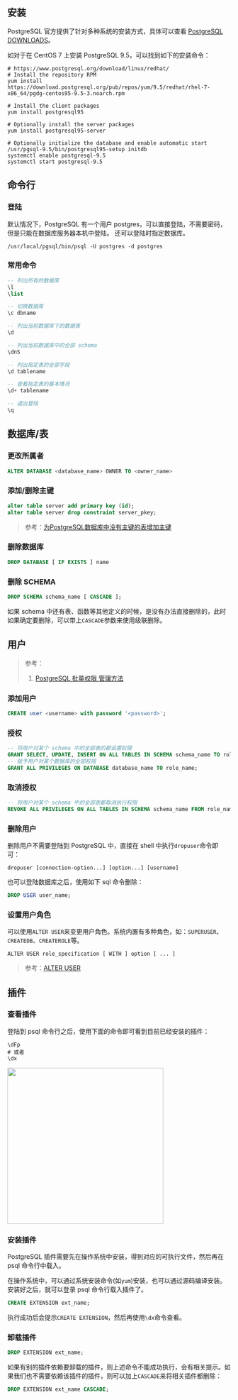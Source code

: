 ## 安装

PostgreSQL 官方提供了针对多种系统的安装方式，具体可以查看 [PostgreSQL DOWNLOADS](https://www.postgresql.org/download/)。

如对于在 CentOS 7 上安装 PostgreSQL 9.5，可以找到如下的安装命令：

```shell
# https://www.postgresql.org/download/linux/redhat/
# Install the repository RPM
yum install https://download.postgresql.org/pub/repos/yum/9.5/redhat/rhel-7-x86_64/pgdg-centos95-9.5-3.noarch.rpm

# Install the client packages
yum install postgresql95

# Optionally install the server packages
yum install postgresql95-server

# Optionally initialize the database and enable automatic start
/usr/pgsql-9.5/bin/postgresql95-setup initdb
systemctl enable postgresql-9.5
systemctl start postgresql-9.5
```

## 命令行

### 登陆

默认情况下，PostgreSQL 有一个用户 postgres，可以直接登陆，不需要密码，但是只能在数据库服务器本机中登陆。 还可以登陆时指定数据库。

```shell
/usr/local/pgsql/bin/psql -U postgres -d postgres
```

### 常用命令

```sql
-- 列出所有的数据库
\l
\list

-- 切换数据库
\c dbname

-- 列出当前数据库下的数据表
\d

-- 列出当前数据库中的全部 schema
\dnS

-- 列出指定表的全部字段
\d tablename

-- 查看指定表的基本情况
\d+ tablename

-- 退出登陆
\q
```

## 数据库/表

### 更改所属者

```sql
ALTER DATABASE <database_name> OWNER TO <owner_name>
```

### 添加/删除主键
```sql
alter table server add primary key (id);
alter table server drop constraint server_pkey;
```

> 参考：[为PostgreSQL数据库中没有主键的表增加主键](http://www.sijitao.net/2026.html)

### 删除数据库

```sql
DROP DATABASE [ IF EXISTS ] name
```

### 删除 SCHEMA

```sql
DROP SCHEMA schema_name [ CASCADE ];
```

如果 schema 中还有表、函数等其他定义的时候，是没有办法直接删除的，此时如果确定要删除，可以带上`CASCADE`参数来使用级联删除。

## 用户

> 参考：
> 1. [PostgreSQL 批量权限 管理方法](https://yq.aliyun.com/articles/41512)

### 添加用户

```sql
CREATE user <username> with password '<password>';
```

### 授权

```sql
-- 将用户对某个 schema 中的全部表的都设置权限
GRANT SELECT, UPDATE, INSERT ON ALL TABLES IN SCHEMA schema_name TO role_name;
-- 赋予用户对某个数据库的全部权限
GRANT ALL PRIVILEGES ON DATABASE database_name TO role_name;
```

### 取消授权

```sql
-- 将用户对某个 schema 中的全部表都取消执行权限
REVOKE ALL PRIVILEGES ON ALL TABLES IN SCHEMA schema_name FROM role_name;
```

### 删除用户

删除用户不需要登陆到 PostgreSQL 中，直接在 shell 中执行`dropuser`命令即可：

```shell
dropuser [connection-option...] [option...] [username]
```

也可以登陆数据库之后，使用如下 sql 命令删除：

```sql
DROP USER user_name;
```

### 设置用户角色

可以使用`ALTER USER`来变更用户角色。系统内置有多种角色，如：`SUPERUSER`、`CREATEDB`、`CREATEROLE`等。

```
ALTER USER role_specification [ WITH ] option [ ... ]
```

> 参考：[ALTER USER](https://www.postgresql.org/docs/9.5/sql-alteruser.html)

## 插件

### 查看插件

登陆到 psql 命令行之后，使用下面的命令即可看到目前已经安装的插件：

```shell
\dFp
# 或者
\dx
```

<img src="http://cnd.qiniu.lin07ux.cn/markdown/1526542496048.png" width="352"/>

### 安装插件

PostgreSQL 插件需要先在操作系统中安装，得到对应的可执行文件，然后再在 psql 命令行中载入。

在操作系统中，可以通过系统安装命令(如`yum`)安装，也可以通过源码编译安装。安装好之后，就可以登录 psql 命令行载入插件了。

```sql
CREATE EXTENSION ext_name;
```

执行成功后会提示`CREATE EXTENSION`，然后再使用`\dx`命令查看。

### 卸载插件

```sql
DROP EXTENSION ext_name;
```

如果有别的插件依赖要卸载的插件，则上述命令不能成功执行，会有相关提示。如果我们也不需要依赖该插件的插件，则可以加上`CASCADE`来将相关插件都删除：

```sql
DROP EXTENSION ext_name CASCADE;
```


